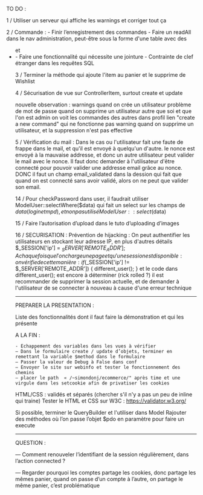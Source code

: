 TO DO :

1 / Utiliser un serveur qui affiche les warnings et corriger tout ça

2 / Commande :
	- Finir l’enregistrement des commandes
	- Faire un readAll dans le nav administration, peut-être sous la forme d'une table avec des <ul> et <li>
	- Faire une fonctionnalité qui nécessite une jointure
	- Contrainte de clef étranger dans les requêtes SQL

3 / Terminer la méthode qui ajoute l'item au panier et le supprime de Wishlist

4 / Sécurisation de vue sur ControllerItem, surtout create et update



nouvelle observation :
	warnings quand on crée un utilisateur
	problème de mot de passe quand on supprime un utilisateur autre que soi et que l'on est admin
	on voit les commandes des autres dans profil
	lien "create a new command" qui ne fonctionne pas
	warning quand on supprime un utilisateur, et la suppression n'est pas effective



5 / Vérification du mail :
Dans le cas ou l'utilisateur fait une faute de frappe dans le mail, et qu'il est envoyé à quelqu'un d'autre.
le nonce est envoyé à la mauvaise addresse, et donc un autre utilisateur peut valider le mail avec le nonce.
Il faut donc demander à l'utilisateur d'être connecté pour pouvoir valider une addresse email grâce au nonce.
DONC il faut un champ email_validated dans la dession qui fait que quand on est connecté sans avoir validé, alors on ne peut que valider son email.

14 /
Pour checkPassword dans user, il faudrait utiliser ModelUser::selectWhere($data) qui fait un select sur les champs de $data (login et mpd), et non pas utilisé ModelUser::select($data)

15 /
Faire l’autorisation d’upload dans le tuto d’uploading d’images

16 /
SECURISATION :
Prévention de hijacking :
	On peut authentifier les utilisateurs en stockant leur adresse IP, en plus d'autres détails
	$_SESSION['ip'] = $_SERVER['REMOTE_ADDR'];
	A chaque fois que l'on charge une page et qu'une session est disponible :
	on vérifie de cette manière :
	if ($_SESSION['ip'] != $_SERVER['REMOTE_ADDR']) {   different_user();    } 
	et le code dans different_user(); est encore à déterminer (rick rolled ?)
		il est recommander de supprimer la session actuelle, et de demander à l'utilisateur de se connecter à nouveau à cause d'une erreur technique

-------------------------------------------------------------------------------------------------------------------

PREPARER LA PRESENTATION :

Liste des fonctionnalités dont il faut faire la démonstration et qui les présente

A LA FIN :

	- Echappement des variables dans les vues à vérifier
	— Dans le formulaire create / update d’objets, terminer en remettant la variable $method dans le formulaire
	— Passer la valeur de Debug à False dans conf
	— Envoyer le site sur webinfo et tester le fonctionnement des chemins
	— placer le path  « /~simondonj/ecommerce/" après time et une virgule dans les setcookie afin de privatiser les cookies

HTML/CSS :
validés et séparés (chercher s'il n'y a pas un peu de inline qui traine)
Tester le HTML et CSS sur W3C : https://validator.w3.org/

Si possible, terminer le QueryBuilder et l'utiliser dans Model
Rajouter des méthodes où l’on passe l’objet $pdo en paramètre pour faire un execute

-----------------------------------------------------------------------------------------------------------------------

QUESTION :

— Comment renouveler l’identifiant de la session régulièrement, dans l’action connected ?

— Regarder pourquoi les comptes partage les cookies, donc partage les mêmes panier, quand on passe d’un compte à l’autre, on partage le même panier, c’est problématique
